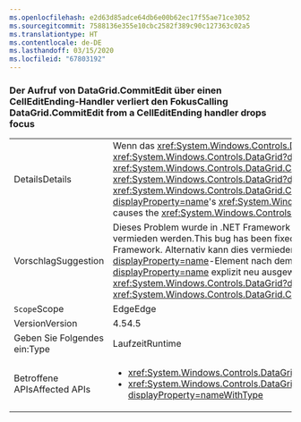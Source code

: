 ```yaml
---
ms.openlocfilehash: e2d63d85adce64db6e00b62ec17f55ae71ce3052
ms.sourcegitcommit: 7588136e355e10cbc2582f389c90c127363c02a5
ms.translationtype: HT
ms.contentlocale: de-DE
ms.lasthandoff: 03/15/2020
ms.locfileid: "67803192"
---
```

### <a name="calling-datagridcommitedit-from-a-celleditending-handler-drops-focus"></a><span data-ttu-id="fb6f5-101">Der Aufruf von DataGrid.CommitEdit über einen CellEditEnding-Handler verliert den Fokus</span><span class="sxs-lookup"><span data-stu-id="fb6f5-101">Calling DataGrid.CommitEdit from a CellEditEnding handler drops focus</span></span>

|   |   |
|---|---|
|<span data-ttu-id="fb6f5-102">Details</span><span class="sxs-lookup"><span data-stu-id="fb6f5-102">Details</span></span>|<span data-ttu-id="fb6f5-103">Wenn das <xref:System.Windows.Controls.DataGrid.CommitEdit>-Element von einem der <xref:System.Windows.Controls.DataGrid?displayProperty=name>-Ereignishandler von <xref:System.Windows.Controls.DataGrid.CellEditEnding?displayProperty=name> aufgerufen, verliert <xref:System.Windows.Controls.DataGrid?displayProperty=name> den Fokus.</span><span class="sxs-lookup"><span data-stu-id="fb6f5-103">Calling <xref:System.Windows.Controls.DataGrid.CommitEdit> from one of the <xref:System.Windows.Controls.DataGrid?displayProperty=name>'s <xref:System.Windows.Controls.DataGrid.CellEditEnding?displayProperty=name> event handlers causes the <xref:System.Windows.Controls.DataGrid?displayProperty=name> to lose focus.</span></span>|
|<span data-ttu-id="fb6f5-104">Vorschlag</span><span class="sxs-lookup"><span data-stu-id="fb6f5-104">Suggestion</span></span>|<span data-ttu-id="fb6f5-105">Dieses Problem wurde in .NET Framework 4.5.2 behoben, daher kann es durch ein Upgrade von .NET Framework vermieden werden.</span><span class="sxs-lookup"><span data-stu-id="fb6f5-105">This bug has been fixed in the .NET Framework 4.5.2, so it can be avoided by upgrading the .NET Framework.</span></span> <span data-ttu-id="fb6f5-106">Alternativ kann dies vermieden werden, indem das <xref:System.Windows.Controls.DataGrid?displayProperty=name>-Element nach dem Aufruf von <xref:System.Windows.Controls.DataGrid.CommitEdit?displayProperty=name> explizit neu ausgewählt wird.</span><span class="sxs-lookup"><span data-stu-id="fb6f5-106">Alternatively, it can be avoided by explicitly re-selecting the <xref:System.Windows.Controls.DataGrid?displayProperty=name> after calling <xref:System.Windows.Controls.DataGrid.CommitEdit?displayProperty=name>.</span></span>|
|<span data-ttu-id="fb6f5-107">`Scope`</span><span class="sxs-lookup"><span data-stu-id="fb6f5-107">Scope</span></span>|<span data-ttu-id="fb6f5-108">Edge</span><span class="sxs-lookup"><span data-stu-id="fb6f5-108">Edge</span></span>|
|<span data-ttu-id="fb6f5-109">Version</span><span class="sxs-lookup"><span data-stu-id="fb6f5-109">Version</span></span>|<span data-ttu-id="fb6f5-110">4.5</span><span class="sxs-lookup"><span data-stu-id="fb6f5-110">4.5</span></span>|
|<span data-ttu-id="fb6f5-111">Geben Sie Folgendes ein:</span><span class="sxs-lookup"><span data-stu-id="fb6f5-111">Type</span></span>|<span data-ttu-id="fb6f5-112">Laufzeit</span><span class="sxs-lookup"><span data-stu-id="fb6f5-112">Runtime</span></span>|
|<span data-ttu-id="fb6f5-113">Betroffene APIs</span><span class="sxs-lookup"><span data-stu-id="fb6f5-113">Affected APIs</span></span>|<ul><li><xref:System.Windows.Controls.DataGrid.CommitEdit?displayProperty=nameWithType></li><li><xref:System.Windows.Controls.DataGrid.CommitEdit(System.Windows.Controls.DataGridEditingUnit,System.Boolean)?displayProperty=nameWithType></li></ul>|
